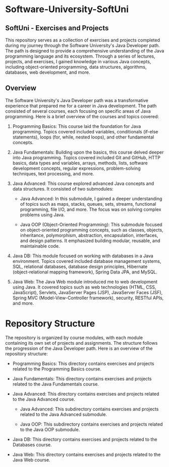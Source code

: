 # Software-University-SoftUni
## SoftUni - Exercises and Projects
This repository serves as a collection of exercises and projects completed during my journey through the Software University's Java Developer path. The path is designed to provide a comprehensive understanding of the Java programming language and its ecosystem. Through a series of lectures, projects, and exercises, I gained knowledge in various Java concepts, including object-oriented programming, data structures, algorithms, databases, web development, and more.

## Overview
The Software University's Java Developer path was a transformative experience that prepared me for a career in Java development. The path consisted of several courses, each focusing on specific areas of Java programming. Here is a brief overview of the courses and topics covered:

1. Programming Basics: This course laid the foundation for Java programming. Topics covered included variables, conditionals (if-else statements), loops (for, while, nested loops), and other fundamental concepts.

2. Java Fundamentals: Building upon the basics, this course delved deeper into Java programming. Topics covered included Git and GitHub, HTTP basics, data types and variables, arrays, methods, lists, software development concepts, regular expressions, problem-solving techniques, text processing, and more.

3. Java Advanced: This course explored advanced Java concepts and data structures. It consisted of two submodules:

    - Java Advanced: In this submodule, I gained a deeper understanding of topics such as maps, stacks, queues, sets, streams, functional programming, file I/O, and more. The focus was on solving complex problems using Java.

    - Java OOP (Object-Oriented Programming): This submodule focused on object-oriented programming concepts, such as classes, objects, inheritance, polymorphism, abstraction, encapsulation, interfaces, and design patterns. It emphasized building modular, reusable, and maintainable code.

4. Java DB: This module focused on working with databases in a Java environment. Topics covered included database management systems, SQL, relational databases, database design principles, Hibernate (object-relational mapping framework), Spring Data JPA, and MySQL.

5. Java Web: The Java Web module introduced me to web development using Java. It covered topics such as web technologies (HTML, CSS, JavaScript), Servlets, JavaServer Pages (JSP), JavaServer Faces (JSF), Spring MVC (Model-View-Controller framework), security, RESTful APIs, and more.

# Repository Structure
The repository is organized by course modules, with each module containing its own set of projects and assignments. The structure follows the progression of the Java Developer path. Here is an overview of the repository structure:

- Programming Basics: This directory contains exercises and projects related to the Programming Basics course.

- Java Fundamentals: This directory contains exercises and projects related to the Java Fundamentals course.

- Java Advanced: This directory contains exercises and projects related to the Java Advanced course.

    - Java Advanced: This subdirectory contains exercises and projects related to the Java Advanced submodule.

    - Java OOP: This subdirectory contains exercises and projects related to the Java OOP submodule.

- Java DB: This directory contains exercises and projects related to the Databases course.

- Java Web: This directory contains exercises and projects related to the Java Web course.

